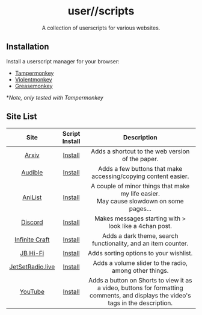 <div align="center">
    <h1>user//scripts</h1>
    <p>A collection of userscripts for various websites.</p>
</div>

## Installation

Install a userscript manager for your browser:

- [Tampermonkey](https://www.tampermonkey.net/)
- [Violentmonkey](https://violentmonkey.github.io/)
- [Greasemonkey](https://www.greasespot.net/)  

\**Note, only tested with Tampermonkey*

## Site List

| Site | Script Install | Description |
| :---: | :---: | :---: |
| [Arxiv](https://arxiv.org/) | [Install](https://github.com/Jordy3D/user_____/raw/main/scripts/ArxivWebShortcut.user.js) | Adds a shortcut to the web version of the paper. |
| [Audible](https://www.audible.com/) | [Install](https://github.com/Jordy3D/user_____/raw/main/scripts/audiblebonus.user.js) | Adds a few buttons that make accessing/copying content easier. |
| [AniList](https://anilist.co/) | [Install](https://github.com/Jordy3D/user_____/raw/main/scripts/BanesAnilistChanges.user.js) | A couple of minor things that make my life easier.<br>May cause slowdown on some pages... |
| [Discord](https://discord.com/) | [Install](https://github.com/Jordy3D/user_____/raw/main/scripts/DiscordChan.user.js) | Makes messages starting with > look like a 4chan post. |
| [Infinite Craft](https://neal.fun/infinite-craft/) | [Install](https://github.com/Jordy3D/user_____/raw/main/scripts/InfiniteCraftPlus.user.js) | Adds a dark theme, search functionality, and an item counter. |
| [JB Hi-Fi](https://www.jbhifi.com.au/) | [Install](https://github.com/Jordy3D/user_____/raw/main/scripts/JBPlus.user.js) | Adds sorting options to your wishlist. |
| [JetSetRadio.live](https://jetsetradio.live/) | [Install](https://github.com/Jordy3D/user_____/raw/main/scripts/JSRLPlus.user.js) | Adds a volume slider to the radio, among other things. |
| [YouTube](https://www.youtube.com/) | [Install](https://github.com/Jordy3D/user_____/raw/main/scripts/YouTubePlus.user.js) | Adds a button on Shorts to view it as a video, buttons for formatting comments, and displays the video's tags in the description. |
